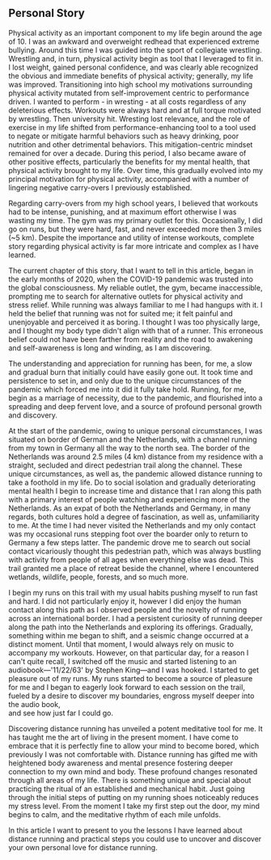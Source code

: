## Personal Story
Physical activity as an important component to my life begin around the age of 
10. I was an awkward and overweight redhead that experienced extreme bullying. 
Around this time I was guided into the sport of collegiate wrestling. Wrestling
and, in turn, physical activity begin as tool that I leveraged to fit in. I lost 
weight, gained personal confidence, and was clearly able recognized the obvious 
and immediate benefits of physical activity; generally, my life was improved.
Transitioning into high school my motivations surrounding physical activity 
mutated from self-improvement centric to performance driven. I wanted to 
perform - in wresting - at all costs regardless of any deleterious effects. 
Workouts were always hard and at full torque motivated by wrestling. 
Then university hit. Wresting lost relevance, and the role of exercise in my 
life shifted from performance-enhancing tool to a tool used to negate or 
mitigate harmful behaviors such as heavy drinking, poor nutrition and other 
detrimental behaviors. This mitigation-centric mindset remained for over a 
decade. During this period, I also became aware of other positive effects, 
particularly the benefits for my mental health, that physical activity brought 
to my life. Over time, this gradually evolved into my principal motivation for 
physical activity, accompanied with a number of lingering negative carry-overs 
I previously established. 

Regarding carry-overs from my high school years, I believed that workouts had to
be intense, punishing, and at maximum effort otherwise I was wasting my time.
The gym was my primary outlet for this. Occasionally, I did go on runs, but 
they were hard, fast, and never exceeded more then 3 miles (~5 km).
Despite the importance and utility of intense workouts, complete story regarding
physical activity is far more intricate and complex as I have learned.

The current chapter of this story, that I want to tell in this article, began in
the early months of 2020, when the 
COVID-19 pandemic was trusted into the global consciousness. My reliable outlet,
the gym, became inaccessible, prompting me to search for alternative outlets for
physical activity and stress relief. While running was always familiar to me I 
had hangups with it. I held the belief that running was not for suited me;
it felt painful and unenjoyable and perceived it as boring. I thought I was too
physically large, and I thought my body type didn't align with that of a runner.
This erroneous belief could not have been farther from reality and the road to 
awakening and self-awareness is long and winding, as I am discovering.

The understanding and appreciation for running has been, for me, a slow and 
gradual burn that initially could have easily gone out. It took time and 
persistence to set in, and only due to the unique circumstances of the  pandemic 
which forced me into it did it fully take hold. Running, for me, begin as a 
marriage of necessity, due to the pandemic, and flourished into a spreading and 
deep fervent love, and a source of profound personal growth and discovery.

At the start of the pandemic, owing to unique personal circumstances, I was
situated on border of German and the Netherlands, with a channel running from my
town in Germany all the way to the north sea. The border of the Netherlands was
around 2.5 miles (4 km) distance from my residence with a straight, secluded and
direct pedestrian trail along the channel. These unique circumstances, as well 
as, the pandemic allowed distance running to take a foothold in my life. Do to
social isolation and gradually deteriorating mental health I begin to increase
time and distance that I ran along this path with a primary interest of people 
watching and experiencing more of the Netherlands. As an expat of both the
Netherlands and Germany, in many regards, both cultures hold a degree of
fascination, as well as, unfamiliarity to me. At the time I had never visited
the Netherlands and my only contact was my occasional runs stepping foot over 
the boarder only to return to Germany a few steps latter. The pandemic drove me 
to search out social contact vicariously thought this pedestrian path, which was
always bustling with activity from people of all ages when everything else was 
dead. This trail granted me a place of retreat beside the channel, where I 
encountered wetlands, wildlife, people, forests, and so much more.

I begin my runs on this trail with my usual habits pushing myself to run fast and
hard. I did not particularly enjoy it, however I did enjoy the human contact
along this path as I observed people and the novelty of running across an 
international border. I had a persistent curiosity of running deeper along the 
path into the Netherlands and exploring its offerings. 
Gradually, something within me began to shift, and a seismic change occurred at 
a distinct moment. Until that moment, I would
always rely on music to accompany my workouts. However, on that particular day, for a 
reason I can't quite recall, I switched off the music and started listening to 
an audiobook—'11/22/63' by Stephen King—and I was hooked. I started to get
pleasure out of my runs.  My runs started to become a source of pleasure for me
and I began to eagerly look forward to each session on the trail, fueled by a 
desire to discover my boundaries, engross myself deeper into the audio book,  
and see how just far I could go.

Discovering distance running has unveiled a potent meditative tool for me. It
has taught me the art of living in the present moment. I have come to embrace
that it is perfectly fine to allow your mind to become bored, which previously 
I was not comfortable with. Distance running has gifted me with heightened body awareness and mental 
presence fostering deeper connection to my own mind and body. These profound changes
resonated through all areas of my life. There is something unique and special
about practicing the ritual of an established and mechanical habit. 
Just going through the initial steps of putting on my running shoes noticeably reduces my stress level. 
From the moment I take my first step out the door, my mind begins to calm, and 
the meditative rhythm of each mile unfolds. 

In this article I want to present to you the lessons I have learned about
distance running and practical steps you could use to uncover and discover your
own personal love for distance running.

